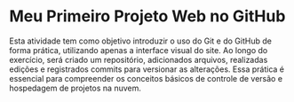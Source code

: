 # Meu Primeiro Projeto Web no GitHub
Esta atividade tem como objetivo introduzir o uso do Git e do GitHub de forma prática, utilizando apenas a interface visual do site. Ao longo do exercício, será criado um repositório, adicionados arquivos, realizadas edições e registrados commits para versionar as alterações. Essa prática é essencial para compreender os conceitos básicos de controle de versão e hospedagem de projetos na nuvem.
